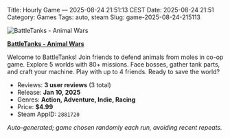 Title: Hourly Game — 2025-08-24 21:51:13 CEST
Date: 2025-08-24 21:51
Category: Games
Tags: auto, steam
Slug: game-2025-08-24-215113

![BattleTanks - Animal Wars](https://shared.akamai.steamstatic.com/store_item_assets/steam/apps/2881720/header.jpg?t=1736517628)

**[BattleTanks - Animal Wars](https://store.steampowered.com/app/2881720/)**

Welcome to BattleTanks! Join friends to defend animals from moles in co-op game. Explore 5 worlds with 80+ missions. Face bosses, gather tank parts, and craft your machine. Play with up to 4 friends. Ready to save the world?

- Reviews: **3 user reviews** (3 total)
- Release: **Jan 10, 2025**
- Genres: **Action, Adventure, Indie, Racing**
- Price: **$4.99**
- Steam AppID: `2881720`

*Auto-generated; game chosen randomly each run, avoiding recent repeats.*
